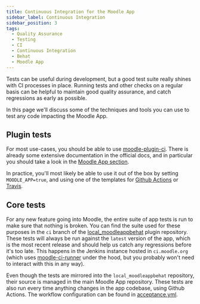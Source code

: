 ```yaml
---
title: Continuous Integration for the Moodle App
sidebar_label: Continuous Integration
sidebar_position: 3
tags:
  - Quality Assurance
  - Testing
  - CI
  - Continuous Integration
  - Behat
  - Moodle App
---
```


Tests can be useful during development, but a good test suite really shines with CI processes in place. Running tests and other checks on a regular basis can be helpful to maintain good quality assurance, and catch regressions as early as possible.

In this page we'll discuss some of the techniques and tools you can use to test any code impacting the Moodle App.

## Plugin tests

For most use-cases, you should be able to use [moodle-plugin-ci](https://github.com/moodlehq/moodle-plugin-ci). There is already some extensive documentation in the official docs, and in particular you should take a look in the [Moodle App section](https://moodlehq.github.io/moodle-plugin-ci/MoodleApp.html).

In practice, you'll most likely be able to use it out of the box by setting `MOODLE_APP=true`, and using one of the templates for [Github Actions](https://moodlehq.github.io/moodle-plugin-ci/GHAFileExplained.html) or [Travis](https://moodlehq.github.io/moodle-plugin-ci/TravisFileExplained.html).

## Core tests

For any new feature going into Moodle, the entire suite of app tests is run to make sure that nothing is broken. You can find the suite used for these purposes in the `ci` branch of the [local_moodleappbehat](https://github.com/moodlehq/moodle-local_moodleappbehat) plugin repository. These tests will always be run against the `latest` version of the app, which is the most recent release and should help us catch any regressions before it's too late. This happens in the Jenkins instance hosted in `ci.moodle.org` (which uses [moodle-ci-runner](https://github.com/moodlehq/moodle-ci-runner) under the hood, but you probably won't need to interact with this in any way).

Even though the tests are mirrored into the `local_moodleappbehat` repository, their source is managed in the main Moodle App repository. These tests are also run every time anything changes in the app codebase, using Github Actions. The workflow configuration can be found in [acceptance.yml](https://github.com/moodlehq/moodleapp/blob/main/.github/workflows/acceptance.yml).
